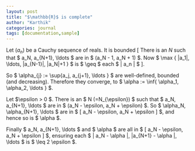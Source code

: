```yaml
---
layout: post
title: "$\mathbb{R}$ is complete"
author: "Karthik"
categories: journal
tags: [documentation,sample]
---
```


Let $(a_n)$ be a Cauchy sequence of reals. It is bounded [ There is an $N$ such that $ a_N, a_{N+1}, \ldots $ are in $ (a_N - 1, a_N + 1) $. Now $ \max \{ |a_1|, \ldots, |a_{N-1}|, |a_N|+1 \} $ is $ \geq $ each $ | a_n | $ ]. 

So $ \alpha_{j} := \sup\{a_j, a_{j+1}, \ldots \} $ are well-defined, bounded (and decreasing). Therefore they converge, to $ \alpha := \inf\{ \alpha_1, \alpha_2, \ldots \} $. 

Let $\epsilon > 0 $. There is an $ N (=N_{\epsilon}) $ such that $ a_N, a_{N+1}, \ldots $ are in $ (a_N - \epsilon, a_N + \epsilon) $. So $ \alpha_N, \alpha_{N+1}, \ldots $ are in $ [ a_N - \epsilon, a_N + \epsilon ] $, and hence so is $ \alpha $. 

Finally $ a_N, a_{N+1}, \ldots $ and $ \alpha $ are all in $ [ a_N - \epsilon, a_N + \epsilon ] $, ensuring each $ | a_N - \alpha |, |a_{N+1} - \alpha |, \ldots $ is $ \leq 2 \epsilon $. 
